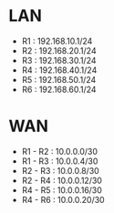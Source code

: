 # LAN
- R1 : 192.168.10.1/24
- R2 : 192.168.20.1/24
- R3 : 192.168.30.1/24
- R4 : 192.168.40.1/24
- R5 : 192.168.50.1/24
- R6 : 192.168.60.1/24

# WAN
- R1 - R2 : 10.0.0.0/30
- R1 - R3 : 10.0.0.4/30
- R2 - R3 : 10.0.0.8/30
- R2 - R4 : 10.0.0.12/30
- R4 - R5 : 10.0.0.16/30
- R4 - R6 : 10.0.0.20/30